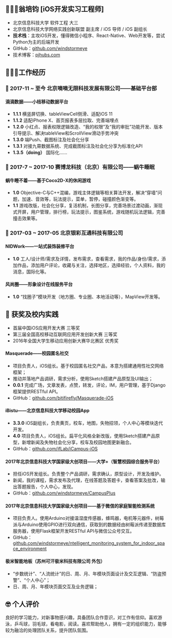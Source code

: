 ## 👨🏻‍🎓翁培钧 [iOS开发实习工程师]
* 北京信息科技大学 软件工程 大三
* 北京信息科技大学网络实践创新联盟 副主席 / iOS 导师 / iOS 副组长
* **技术栈**：主攻iOS开发，懂得微信小程序、React-Native、Web开发等，尝试Python为主的后端开发
* GitHub：[github.com/windstormeye](github.com/windstormeye)
* 技术博客：[pjhubs.com](pjhubs.com)

## 👨🏻‍💻工作经历

### 🍊 2017-11 ~ 至今 北京嘀嘀无限科技发展有限公司——基础平台部 
#### 滴滴数据——小桔移动数据平台
* **1.1.1** 横竖屏切换、tableViewCell侧滑、适配iOS 11
* **1.1.2** 适配iPhone X、首页报表多层拉取、完善端埋点
* **1.2.0** 小红点、报表权限逻辑改造、“我的权限”及“我的审批”功能开发、版本引导提示、解决tableView和ScrollView滑动手势冲突
* **1.3.0** 端Push、截图标注及社会化分享
* **1.3.1** 对接九霄数据系统、完成截图标注及社会化分享为标准化API
* **1.3.5（doing）** 国际化......

	
### 🐌 2017-7 ~ 2017-10 赛博龙科技（北京）有限公司——蜗牛睡眠
#### 蜗牛睡不着——基于Coco2D-X的休闲游戏
* **1.0** Objective-C与C++混编，游戏主体逻辑等相关算法开发，解决“穿墙”问题，加速、音效等，玩法提示，菜单，暂停，碰撞颜色渐变等。
* **1.1** 游戏改版，社会化分享，复活机制，长图分享，完善场景过渡动画，渐现式开屏，用户管理，排行榜，玩法提示，图鉴系统，游戏随机玩法逻辑，完善撞击效果等。


### 🎉 2017-03 ~ 2017-05 北京银彩互通科技有限公司
#### NIDWork——一站式装饰装修平台 
* **1.0** 工人/设计师/需求及详情，发布需求，查看需求，我的作品/身份/需求，添加作品，添加用户评论，收藏与关注，选择地区，选择经验，个人资料，我的消息，国际化等。

#### 风尚圈——形象设计在线服务平台
* **1.0** “找圈子”模块开发（地方圈、专业圈、本地活动等），MapView开发等。

## 📔 获奖及校内实践

* 首届中国iOS应用开发大赛 三等奖
* 第三届全国高校移动互联网应用开发创新大赛 三等奖
* 2016年全国大学生移动应用创新大赛华北赛区 优秀奖

#### Masquerade——校园匿名社交
* 项目负责人，iOS组长。基于校园匿名社交产品，本意为搭建通用性社交网络框架；
* 推动并落地产品调研，需求分析，使用Sketch搭建产品原型及UI输出；
* **0.0.1** 完成广场，文章发表，点赞，转发，评论，IM，用户管理，基于Django框架提供RESTful API。
* GitHub：[github.com/bitifirefly/Masquerade-iOS](github.com/bitifirefly/Masquerade-iOS)

#### iBistu——北京信息科技大学移动校园App
* **3.3.0** iOS副组长，负责黄页，校车，地图，失物招领，个人中心等模块迭代开发。
* **4.0** 项目负责人，iOS组长。扁平化风格全新改版，使用Sketch搭建产品原型，新增新闻及失物社会化分享，校车及校园地图更新融合。
* GitHub：[github.com/ifLab/iCampus-iOS](github.com/ifLab/iCampus-iOS)

#### 2017年北京信息科技大学国家级大创项目——大学+（智慧校园综合服务平台）
* 担任iOS开发组长。负责整个产品调研，需求确认，原型设计，开发及维护。
* 新闻，我的课程，需求发布及代理，在线答题及答题卡，查看答案及批改，输出答题报告，个人中心，发现。
* GitHub：[github.com/windstormeye/CampusPlus](github.com/windstormeye/CampusPlus)

#### 2017年北京信息科技大学国家级大创项目——基于微信的家庭智能检测系统
* 项目负责人。使用Arduino对接温湿度传感器，蜂鸣器，电机等元器件，树莓派与Arduino使用GPIO进行双向通信，获取到的数据经由树莓派传递至数据库服务器，使用Flask框架开发RESTful API与微信公众号交互。
* GitHub：[github.com/windstormeye/ntelligent_monitoring_system_for_indoor_space_environment](github.com/windstormeye/ntelligent_monitoring_system_for_indoor_space_environment)

#### 极米智能地板（苏州可汗极米科技有限公司 外包）
* “步数统计”、“人流统计”的日、周、月、年模块页面设计及交互逻辑、“防盗预警”、“个人中心”；
* 日、周、月、年模块页面交互及业务逻辑；


## 🤓 个人评价
良好的学习能力，对新事物感兴趣，具备团队合作意识，对工作有信仰。喜欢游泳，乒乓球，羽毛球，看电影，阅读。喜欢帮助他人，拥有一定的组织能力，能够较为融洽的处理团队关系，提升团队氛围。






